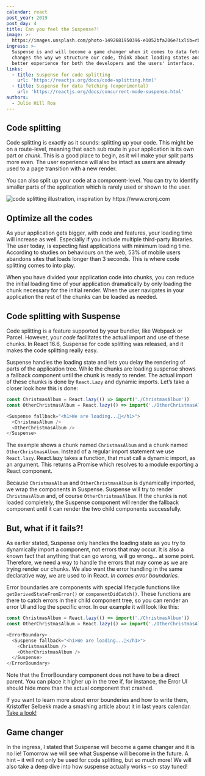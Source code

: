 ```yaml
---
calendar: react
post_year: 2019
post_day: 4
title: Can you feel the Suspense?!
image: >-
  https://images.unsplash.com/photo-1492681950396-e1052bfa206e?ixlib=rb-1.2.1&ixid=eyJhcHBfaWQiOjEyMDd9&auto=format&fit=crop&w=2240&q=80
ingress: >-
  Suspense is and will become a game changer when it comes to data fetching. It
  changes the way we structure our code, think about loading states and gives a
  better experience for both the developers and the users' interface.
links:
  - title: Suspense for code splitting
    url: 'https://reactjs.org/docs/code-splitting.html'
  - title: Suspense for data fetching (experimental)
    url: 'https://reactjs.org/docs/concurrent-mode-suspense.html'
authors:
  - Julie Hill Roa
---
```

## Code splitting

Code splitting is exactly as it sounds: splitting up your code.  This might be on a route-level, meaning that each sub route in your application is its own part or _chunk_. This is a good place to begin, as it will make your split parts more even. The user experience will also be intact as users are already used to a page transition with a new render. 

You can also split up your code at a component-level. You can try to identify smaller parts of the application which is rarely used or shown to the user. 

<img class="wide-image" src="/assets/codesplitting.png" alt="code splitting illustration, inspiration by https://www.cronj.com"/>

## Optimize all the codes

As your application gets bigger, with code and features, your loading time will increase as well. Especially if you include multiple third-party libraries. The user today, is expecting fast applications with minimum loading time. According to studies on behaviours on the web, 53% of mobile users abandons sites that loads longer than 3 seconds. This is where code splitting comes to into play. 

When you have divided your application code into chunks, you can reduce the initial loading time  of your application dramatically by only loading the chunk necessary for the initial render. When the user navigates in your application the rest of the chunks can be loaded as needed. 

## Code splitting with Suspense

Code splitting is a feature supported by your bundler, like Webpack or Parcel. However, your _code_ facilitates the actual import and use of these chunks. In React 16.6, Suspense for code splitting was released, and it makes the  code splitting really easy. 

Suspense handles the loading state and lets you delay the rendering of parts of the application tree. While the chunks are loading suspense shows a fallback component until the chunk is ready to render. The actual import of these chunks is done by `React.Lazy` and dynamic imports. Let’s take a closer look how this is done:

```js
const ChristmasAlbum = React.lazy(() => import('./ChristmasAlbum'))
const OtherChristmasAlbum = React.lazy(() => import('./OtherChristmasAlbum'))

<Suspense fallback="<h1>We are loading...🎅</h1>">
  <ChristmasAlbum />
  <OtherChristmasAlbum />
</Suspense>
```

The example shows a chunk named `ChristmasAlbum` and a chunk named `OtherChristmasAlbum`.  Instead of a regular import statement we use `React.lazy`. React.lazy takes a function, that must call a dynamic import, as an argument. This returns a Promise which resolves to a module exporting a React component.

Because `ChristmasAlbum` and `OtherChristmasAlbum` is dynamically imported, we wrap the components in Suspense. Suspense will try to render `ChristmasAlbum` and, of course `OtherChristmasAlbum`. If the chunks is not loaded completely, the Suspense component will render the fallback component until it can render the two child components successfully.

## But, what if it fails?!

As earlier stated, Suspense only handles the loading state as you try to dynamically import a component, not errors that may occur. It is also a known fact that anything that can go wrong, will go wrong... at some point. Therefore, we need a way to handle the errors that may come as we are trying render our chunks. We also want the error handling in the same declarative way, we are used to in React. _In comes error boundaries._

Error boundaries are components with special lifecycle functions like `getDerivedStateFromError()` or `componentDidCatch()`. These functions are there to catch errors in their child component tree, so you can render an error UI and log the specific error. In our example it will look like this:

```js
const ChristmasAlbum = React.lazy(() => import('./ChristmasAlbum'))
const OtherChristmasAlbum = React.lazy(() => import('./OtherChristmasAlbum'))

<ErrorBoundary>
  <Suspense fallback="<h1>We are loading...🎅</h1>">
    <ChristmasAlbum />
    <OtherChristmasAlbum />
  </Suspense>
</ErrorBoundary>
```
Note that the ErrorBoundary component does not have to be a direct parent. You can place it higher up in the tree if, for instance, the Error UI should hide more than the actual component that crashed.

If you want to learn more about error bounderies and how to write them, Kristoffer Selbekk made a smashing article about it in last years calendar. [Take a look!]( https://react.christmas/2018/14)

## Game changer 
In the ingress, I stated that Suspense will become a game changer and it is no lie! Tomorrow we will see what Suspense will become in the future. A hint  – it will not only be used for code splitting, but so much more! We will also take a deep dive into how suspense actually works  – so stay tuned!
